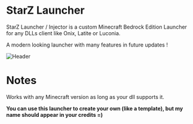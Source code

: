 # StarZ Launcher
StarZ Launcher / Injector is a custom Minecraft Bedrock Edition Launcher for any DLLs client like Onix, Latite or Luconia.

A modern looking launcher with many features in future updates !

![Header](https://cdn.discordapp.com/attachments/1072331008613044274/1079574589924978748/StarZ.png)

# Notes
Works with any Minecraft version as long as your dll supports it.

**You can use this launcher to create your own (like a template), but my name should appear in your credits =)**



